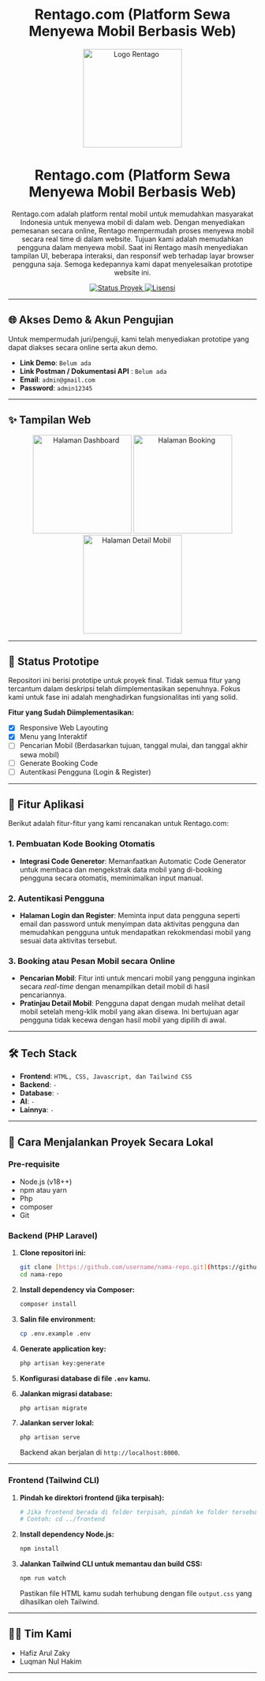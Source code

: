 <h1 align="center">
 Rentago.com (Platform Sewa Menyewa Mobil Berbasis Web)
</h1>

<div align="center">
 <img src="./Seimbangin_logo_new.png" width="200" alt="Logo Rentago"/>
</div>

<h1 align="center">
Rentago.com (Platform Sewa Menyewa Mobil Berbasis Web)
</h1>

<p align="center">
 Rentago.com adalah platform rental mobil untuk memudahkan masyarakat Indonesia untuk menyewa mobil di dalam web. Dengan menyediakan pemesanan secara online, Rentago mempermudah proses menyewa mobil secara real time di dalam website. Tujuan kami adalah memudahkan pengguna dalam menyewa mobil. Saat ini Rentago masih menyediakan tampilan UI, beberapa interaksi, dan responsif web terhadap layar browser pengguna saja. Semoga kedepannya kami dapat menyelesaikan prototipe website ini.
</p>

<p align="center">
    <a href="#">
      <img src="https://img.shields.io/badge/status-prototipe-yellow" alt="Status Proyek">
    </a>
    <a href="#">
      <img src="https://img.shields.io/badge/license-MIT-blue" alt="Lisensi">
    </a>
</p>

---

## 🌐 Akses Demo & Akun Pengujian

Untuk mempermudah juri/penguji, kami telah menyediakan prototipe yang dapat diakses secara online serta akun demo.

- **Link Demo**: `Belum ada`
- **Link Postman / Dokumentasi API** : `Belum ada`
- **Email**: `admin@gmail.com`
- **Password**: `admin12345`

---

## ✨ Tampilan Web

<p align="center">
  <img src="https://via.placeholder.com/200x400.png?text=Halaman+Login" width="200" alt="Halaman Dashboard">
  <img src="https://via.placeholder.com/200x400.png?text=Halaman+Dashboard" width="200" alt="Halaman Booking">
  <img src="https://via.placeholder.com/200x400.png?text=Halaman+Tambah+Transaksi" width="200" alt="Halaman Detail Mobil">
</p>

---

## 📝 Status Prototipe

Repositori ini berisi prototipe untuk proyek final. Tidak semua fitur yang tercantum dalam deskripsi telah diimplementasikan sepenuhnya. Fokus kami untuk fase ini adalah menghadirkan fungsionalitas inti yang solid.

**Fitur yang Sudah Diimplementasikan:**
- [x] Responsive Web Layouting
- [x] Menu yang Interaktif
- [ ] Pencarian Mobil (Berdasarkan tujuan, tanggal mulai, dan tanggal akhir sewa mobil)
- [ ] Generate Booking Code
- [ ] Autentikasi Pengguna (Login & Register)

---

## 🌟 Fitur Aplikasi

Berikut adalah fitur-fitur yang kami rencanakan untuk Rentago.com:

### 1. Pembuatan Kode Booking Otomatis
- **Integrasi Code Generetor**: Memanfaatkan Automatic Code Generator untuk membaca dan mengekstrak data mobil yang di-booking pengguna secara otomatis, meminimalkan input manual.

### 2. Autentikasi Pengguna
- **Halaman Login dan Register**: Meminta input data pengguna seperti email dan password untuk menyimpan data aktivitas pengguna dan memudahkan pengguna untuk mendapatkan rekokmendasi mobil yang sesuai data aktivitas tersebut.

### 3. Booking atau Pesan Mobil secara Online
- **Pencarian Mobil**: Fitur inti untuk mencari mobil yang pengguna inginkan secara *real-time* dengan menampilkan detail mobil di hasil pencariannya.
- **Pratinjau Detail Mobil**: Pengguna dapat dengan mudah melihat detail mobil setelah meng-klik mobil yang akan disewa. Ini bertujuan agar pengguna tidak kecewa dengan hasil mobil yang dipilih di awal.

---

## 🛠️ Tech Stack
- **Frontend**: `HTML, CSS, Javascript, dan Tailwind CSS`
- **Backend**: `-`
- **Database**: `-`
- **AI**: `-`
- **Lainnya**: `-`

---

## 🚀 Cara Menjalankan Proyek Secara Lokal

### Pre-requisite
- Node.js (v18++)
- npm atau yarn
- Php
- composer
- Git

### Backend (PHP Laravel)

1.  **Clone repositori ini:**
    ```bash
    git clone [https://github.com/username/nama-repo.git](https://github.com/username/nama-repo.git)
    cd nama-repo 
    ```

2.  **Install dependency via Composer:**
    ```bash
    composer install
    ```

3.  **Salin file environment:**
    ```bash
    cp .env.example .env
    ```

4.  **Generate application key:**
    ```bash
    php artisan key:generate
    ```

5.  **Konfigurasi database di file `.env` kamu.**

6.  **Jalankan migrasi database:**
    ```bash
    php artisan migrate
    ```

7.  **Jalankan server lokal:**
    ```bash
    php artisan serve
    ```
    Backend akan berjalan di `http://localhost:8000`.

---

### Frontend (Tailwind CLI)

1.  **Pindah ke direktori frontend (jika terpisah):**
    ```bash
    # Jika frontend berada di folder terpisah, pindah ke folder tersebut
    # Contoh: cd ../frontend 
    ```

2.  **Install dependency Node.js:**
    ```bash
    npm install
    ```

3.  **Jalankan Tailwind CLI untuk memantau dan build CSS:**
    ```bash
    npm run watch
    ```
    Pastikan file HTML kamu sudah terhubung dengan file `output.css` yang dihasilkan oleh Tailwind.

---

## 👨‍💻 Tim Kami
- Hafiz Arul Zaky
- Luqman Nul Hakim

---
